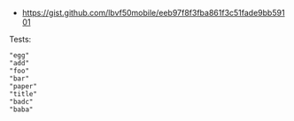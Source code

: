 
- https://gist.github.com/lbvf50mobile/eeb97f8f3fba861f3c51fade9bb59101


Tests:
```
"egg"
"add"
"foo"
"bar"
"paper"
"title"
"badc"
"baba"
```
